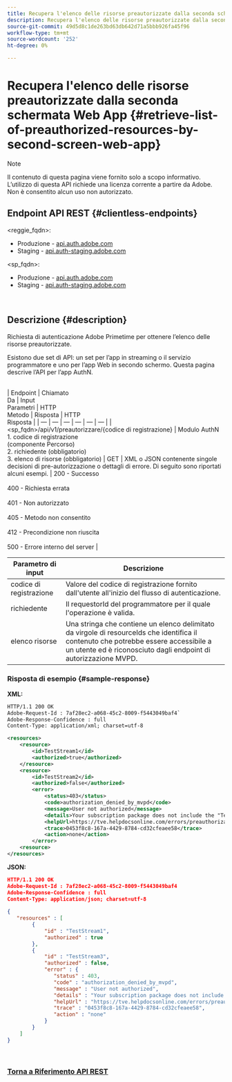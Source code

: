 ```yaml
---
title: Recupera l'elenco delle risorse preautorizzate dalla seconda schermata Web App
description: Recupera l'elenco delle risorse preautorizzate dalla seconda schermata Web App
source-git-commit: 49d5d8c1de263bd63db642d71a5bbb926fa45f96
workflow-type: tm+mt
source-wordcount: '252'
ht-degree: 0%

---
```



# Recupera l&#39;elenco delle risorse preautorizzate dalla seconda schermata Web App {#retrieve-list-of-preauthorized-resources-by-second-screen-web-app}

>[!NOTE]
>
>Il contenuto di questa pagina viene fornito solo a scopo informativo. L’utilizzo di questa API richiede una licenza corrente a partire da Adobe. Non è consentito alcun uso non autorizzato.

## Endpoint API REST {#clientless-endpoints}

&lt;reggie_fqdn>:

* Produzione - [api.auth.adobe.com](http://api.auth.adobe.com/)
* Staging - [api.auth-staging.adobe.com](http://api.auth-staging.adobe.com/)

&lt;sp_fqdn>:

* Produzione - [api.auth.adobe.com](http://api.auth.adobe.com/)
* Staging - [api.auth-staging.adobe.com](http://api.auth-staging.adobe.com/)

</br>

## Descrizione {#description}

Richiesta di autenticazione Adobe Primetime per ottenere l’elenco delle risorse preautorizzate.

Esistono due set di API: un set per l’app in streaming o il servizio programmatore e uno per l’app Web in secondo schermo. Questa pagina descrive l’API per l’app AuthN.

 \
| Endpoint | Chiamato  </br>Da | Input   </br>Parametri | HTTP  </br>Metodo | Risposta | HTTP  </br>Risposta | | — | — | — | — | — | — | | &lt;sp_fqdn>/api/v1/preautorizzare/{codice di registrazione} | Modulo AuthN 1.  codice di registrazione  </br>    (componente Percorso)</br>2.  richiedente (obbligatorio)</br>3.  elenco di risorse (obbligatorio) | GET | XML o JSON contenente singole decisioni di pre-autorizzazione o dettagli di errore. Di seguito sono riportati alcuni esempi. | 200 - Successo</br></br>400 - Richiesta errata</br></br>401 - Non autorizzato</br></br>405 - Metodo non consentito  </br></br>412 - Precondizione non riuscita</br></br>500 - Errore interno del server |



| Parametro di input | Descrizione |
| ----------------- | ------------------------------------------------------------------------------------------------------------------------------------------------------------------------------ |
| codice di registrazione | Valore del codice di registrazione fornito dall&#39;utente all&#39;inizio del flusso di autenticazione. |
| richiedente | Il requestorId del programmatore per il quale l&#39;operazione è valida. |
| elenco risorse | Una stringa che contiene un elenco delimitato da virgole di resourceIds che identifica il contenuto che potrebbe essere accessibile a un utente ed è riconosciuto dagli endpoint di autorizzazione MVPD. |


### Risposta di esempio {#sample-response}

**XML:**

```XML
HTTP/1.1 200 OK
Adobe-Request-Id : 7af28ec2-a068-45c2-8009-f5443049baf4`
Adobe-Response-Confidence : full
Content-Type: application/xml; charset=utf-8

<resources>
    <resource>
        <id>TestStream1</id>
        <authorized>true</authorized>
    </resource>
    <resource>
        <id>TestStream2</id>
        <authorized>false</authorized>  
        <error>
            <status>403</status>
            <code>authorization_denied_by_mvpd</code>
            <message>User not authorized</message>
            <details>Your subscription package does not include the "TestStream3" channel.</details>
            <helpUrl>https://tve.helpdocsonline.com/errors/preauthorization_denied</helpUrl>
            <trace>0453f8c8-167a-4429-8784-cd32cfeaee58</trace>
            <action>none</action>
        </error>
    <resource>
</resources>
```

**JSON:**

```JSON
HTTP/1.1 200 OK
Adobe-Request-Id : 7af28ec2-a068-45c2-8009-f5443049baf4
Adobe-Response-Confidence : full
Content-Type: application/json; charset=utf-8
 
{
   "resources" : [
        {
            "id" : "TestStream1",
            "authorized" : true
        },
        {
            "id" : "TestStream3",
            "authorized" : false,
            "error" : {
               "status" : 403,
               "code" : "authorization_denied_by_mvpd",
               "message" : "User not authorized",
               "details" : "Your subscription package does not include the "TestStream3" channel.",
               "helpUrl" : "https://tve.helpdocsonline.com/errors/preauthorization_denied",
               "trace" : "0453f8c8-167a-4429-8784-cd32cfeaee58",
               "action" : "none"
            }
        } 
    ]
}
```
 

### [Torna a Riferimento API REST](http://tve.helpdocsonline.com/rest-api-reference)
